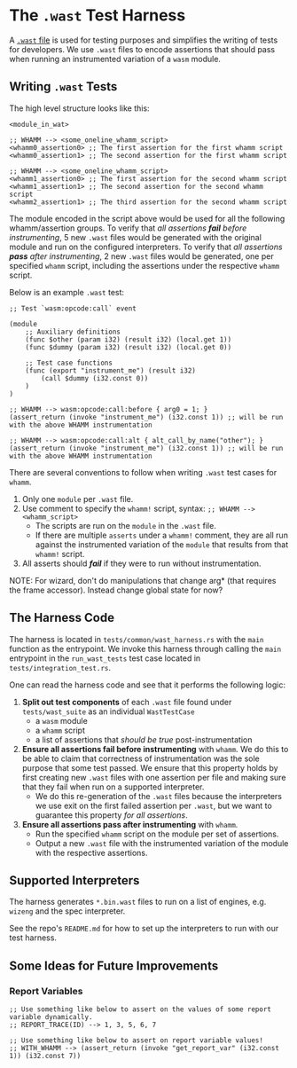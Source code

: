 # The `.wast` Test Harness #

A [`.wast` file](https://webassembly.js.org/docs/contrib-wat-vs-wast.html#:~:text=WAST%20is%20a%20superset%20of,easier%20to%20write%20by%20hand) is used for testing purposes and simplifies the writing of tests for developers.
We use `.wast` files to encode assertions that should pass when running an instrumented variation of a `wasm` module.

## Writing `.wast` Tests ##

The high level structure looks like this:
```
<module_in_wat>

;; WHAMM --> <some_oneline_whamm_script>
<whamm0_assertion0> ;; The first assertion for the first whamm script
<whamm0_assertion1> ;; The second assertion for the first whamm script

;; WHAMM --> <some_oneline_whamm_script>
<whamm1_assertion0> ;; The first assertion for the second whamm script
<whamm1_assertion1> ;; The second assertion for the second whamm script
<whamm2_assertion1> ;; The third assertion for the second whamm script
```

The module encoded in the script above would be used for all the following whamm/assertion groups.
To verify that _all assertions **fail** before instrumenting_, 5 new `.wast` files would be generated with the original module and run on the configured interpreters.
To verify that _all assertions **pass** after instrumenting_, 2 new `.wast` files would be generated, one per specified `whamm` script, including the assertions under the respective `whamm` script.

Below is an example `.wast` test:
```webassembly
;; Test `wasm:opcode:call` event

(module
    ;; Auxiliary definitions
    (func $other (param i32) (result i32) (local.get 1))
    (func $dummy (param i32) (result i32) (local.get 0))

    ;; Test case functions
    (func (export "instrument_me") (result i32)
        (call $dummy (i32.const 0))
    )
)

;; WHAMM --> wasm:opcode:call:before { arg0 = 1; }
(assert_return (invoke "instrument_me") (i32.const 1)) ;; will be run with the above WHAMM instrumentation

;; WHAMM --> wasm:opcode:call:alt { alt_call_by_name("other"); }
(assert_return (invoke "instrument_me") (i32.const 1)) ;; will be run with the above WHAMM instrumentation
```

There are several conventions to follow when writing `.wast` test cases for `whamm`.
1. Only one `module` per `.wast` file.
2. Use comment to specify the `whamm!` script, syntax: `;; WHAMM --> <whamm_script>`
   - The scripts are run on the `module` in the `.wast` file.
   - If there are multiple `asserts` under a `whamm!` comment, they are all run against the instrumented variation of the `module` that results from that `whamm!` script.
3. All asserts should _**fail**_ if they were to run without instrumentation.

NOTE: For wizard, don't do manipulations that change arg* (that requires the frame accessor). Instead change global state for now?


## The Harness Code ##

The harness is located in `tests/common/wast_harness.rs` with the `main` function as the entrypoint.
We invoke this harness through calling the `main` entrypoint in the `run_wast_tests` test case located in `tests/integration_test.rs`.

One can read the harness code and see that it performs the following logic:
1. **Split out test components** of each `.wast` file found under `tests/wast_suite` as an individual `WastTestCase`
   - a `wasm` module
   - a `whamm` script
   - a list of assertions that _should be true_ post-instrumentation
2. **Ensure all assertions fail before instrumenting** with `whamm`.
   We do this to be able to claim that correctness of instrumentation was the sole purpose that some test passed.
   We ensure that this property holds by first creating new `.wast` files with one assertion per file and making sure that they fail when run on a supported interpreter.
   - We do this re-generation of the `.wast` files because the interpreters we use exit on the first failed assertion per `.wast`, but we want to guarantee this property _for all assertions_.
3. **Ensure all assertions pass after instrumenting** with `whamm`.
   - Run the specified `whamm` script on the module per set of assertions.
   - Output a new `.wast` file with the instrumented variation of the module with the respective assertions.

## Supported Interpreters ##

The harness generates `*.bin.wast` files to run on a list of engines, e.g. `wizeng` and the spec interpreter.

See the repo's `README.md` for how to set up the interpreters to run with our test harness.

## Some Ideas for Future Improvements ##

### Report Variables ###
```webassembly
;; Use something like below to assert on the values of some report variable dynamically.
;; REPORT_TRACE(ID) --> 1, 3, 5, 6, 7

;; Use something like below to assert on report variable values!
;; WITH_WHAMM --> (assert_return (invoke "get_report_var" (i32.const 1)) (i32.const 7))
```
